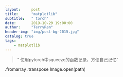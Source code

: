 ```yaml
---
layout:     post
title:      "matplotlib"
subtitle:   " torch"
date:       2019-10-29 19:00:00
author:     "TerryRen"
header-img: "img/post-bg-2015.jpg"
catalog: true
tags:
    - matplotlib
---
```


> “ 使用pytorch中squeeze的函数记录，方便自己记忆”

.fromarray
.transpose
Image.open(path)




